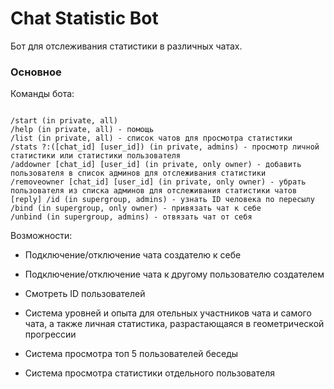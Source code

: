 # Chat Statistic Bot
Бот для отслеживания статистики в различных чатах. 

### Основное

Команды бота:

```shell

/start (in private, all)
/help (in private, all) - помощь
/list (in private, all) - список чатов для просмотра статистики
/stats ?:([chat_id] [user_id]) (in private, admins) - просмотр личной статистики или статистики пользователя
/addowner [chat_id] [user_id] (in private, only owner) - добавить пользователя в список админов для отслеживания статистики
/removeowner [chat_id] [user_id] (in private, only owner) - убрать пользователя из списка админов для отслеживания статистики чатов
[reply] /id (in supergroup, admins) - узнать ID человека по пересылу
/bind (in supergroup, only owner) - привязать чат к себе
/unbind (in supergroup, admins) - отвязать чат от себя
```

Возможности:

 - Подключение/отключение чата создателю к себе

 - Подключение/отключение чата к другому пользователю создателем

 - Смотреть ID пользователей

 - Система уровней и опыта для отельных участников чата и самого чата, а также личная статистика, разрастающаяся в геометрической прогрессии

 - Система просмотра топ 5 пользователей беседы
 
 - Система просмотра статистики отдельного пользователя
